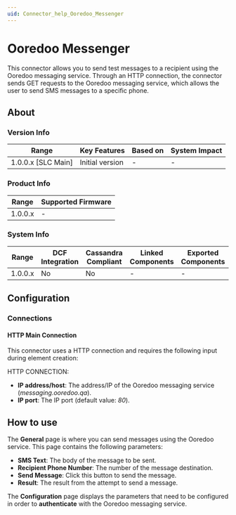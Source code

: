 ```yaml
---
uid: Connector_help_Ooredoo_Messenger
---
```


# Ooredoo Messenger

This connector allows you to send test messages to a recipient using the Ooredoo messaging service. Through an HTTP connection, the connector sends GET requests to the Ooredoo messaging service, which allows the user to send SMS messages to a specific phone.

## About

### Version Info

| **Range**            | **Key Features** | **Based on** | **System Impact** |
|----------------------|------------------|--------------|-------------------|
| 1.0.0.x \[SLC Main\] | Initial version  | \-           | \-                |

### Product Info

| **Range** | **Supported Firmware** |
|-----------|------------------------|
| 1.0.0.x   | \-                     |

### System Info

| **Range** | **DCF Integration** | **Cassandra Compliant** | **Linked Components** | **Exported Components** |
|-----------|---------------------|-------------------------|-----------------------|-------------------------|
| 1.0.0.x   | No                  | No                      | \-                    | \-                      |

## Configuration

### Connections

#### HTTP Main Connection

This connector uses a HTTP connection and requires the following input during element creation:

HTTP CONNECTION:

- **IP address/host**: The address/IP of the Ooredoo messaging service (*messaging.ooredoo.qa*).
- **IP port**: The IP port (default value: *80*).

## How to use

The **General** page is where you can send messages using the Ooredoo service. This page contains the following parameters:

- **SMS Text**: The body of the message to be sent.
- **Recipient Phone Number**: The number of the message destination.
- **Send Message**: Click this button to send the message.
- **Result**: The result from the attempt to send a message.

The **Configuration** page displays the parameters that need to be configured in order to **authenticate** with the Ooredoo messaging service.
